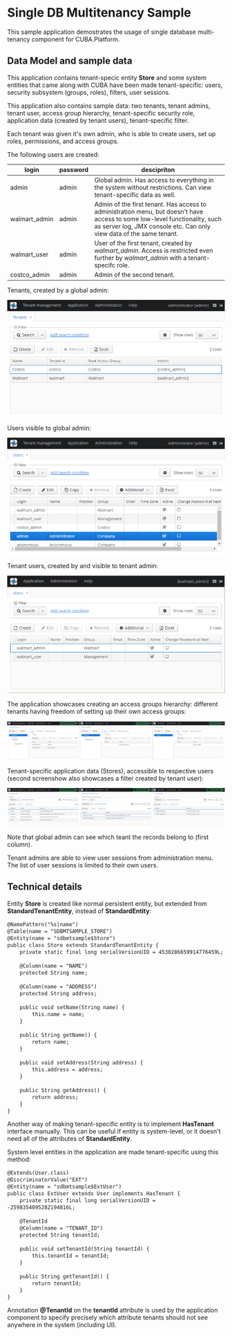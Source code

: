 # Single DB Multitenancy Sample

This sample application demostrates the usage of single database multi-tenancy component for CUBA.Platform.


## Data Model and sample data
This application contains tenant-specic entity **Store** and some system entities that came along with CUBA have been made tenant-specific: users, security subsystem (groups, roles), filters, user sessions.

This application also contains sample data: two tenants, tenant admins, tenant user, access group hierarchy, tenant-specific security role, application data (created by tenant users), tenant-specific filter.

Each tenant was given it's own admin, who is able to create users, set up roles, permissions, and access groups.

The following users are created:

| login     | password    | descipriton |
| --------|---------|-------|
| admin  | admin   | Global admin. Has access to everything in the system without restrictions. Can view tenant-specific data as well.    |
| walmart_admin | admin | Admin of the first tenant. Has access to administration menu, but doesn't have access to some low-level functionality, such as server log, JMX console etc. Can only view data of the same tenant.    |
| walmart_user | admin | User of the first tenant, created by *walmart_admin*. Access is restricted even further by *walmart_admin* with a tenant-specifc role.    |
| costco_admin | admin | Admin of the second tenant.    |


Tenants, created by a global admin:

![Tenants](/img/tenants.png)


Users visible to global admin:

![Users, visible to global admin](/img/users_1.png)

Tenant users, created by and visible to tenant admin:

![Tenant users, visible to tenant admin](/img/users_2.png)

The application showcases creating an access groups hierarchy: different tenants having freedom of setting up their own access groups:

![Security groups hierarchy, visible to respective admins](/img/groups_all.png)

Tenant-specific application data (Stores), accessible to respective users (second screenshow also showcases a filter created by tenant user):

![Application data, visible to respective admins](/img/stores_all.png)

Note that global admin can see which teant the records belong to (first column).


Tenant admins are able to view user sessions from administration menu. The list of user sessions is limited to their own users.

## Technical details

Entity **Store** is created like normal persistent entity, but extended from **StandardTenantEntity**, instead of **StandardEntity**:

```
@NamePattern("%s|name")
@Table(name = "SDBMTSAMPLE_STORE")
@Entity(name = "sdbmtsample$Store")
public class Store extends StandardTenantEntity {
    private static final long serialVersionUID = 4530286659914776459L;

    @Column(name = "NAME")
    protected String name;

    @Column(name = "ADDRESS")
    protected String address;

    public void setName(String name) {
        this.name = name;
    }

    public String getName() {
        return name;
    }

    public void setAddress(String address) {
        this.address = address;
    }

    public String getAddress() {
        return address;
    }
}
```

Another way of making tenant-specific entity is to implement **HasTenant** interface manually.
This can be useful if entity is system-level, or it doesn't need all of the attributes of **StandardEntity**.

System level entities in the application are made tenant-specific using this method: 

```
@Extends(User.class)
@DiscriminatorValue("EXT")
@Entity(name = "sdbmtsample$ExtUser")
public class ExtUser extends User implements HasTenant {
    private static final long serialVersionUID = -2598354095282194816L;

    @TenantId
    @Column(name = "TENANT_ID")
    protected String tenantId;

    public void setTenantId(String tenantId) {
        this.tenantId = tenantId;
    }

    public String getTenantId() {
        return tenantId;
    }
}
```

Annotation **@TenantId** on the **tenantId** attribute is used by the application component to specify precisely which attribute tenants should not see anywhere in the system (including UI).
